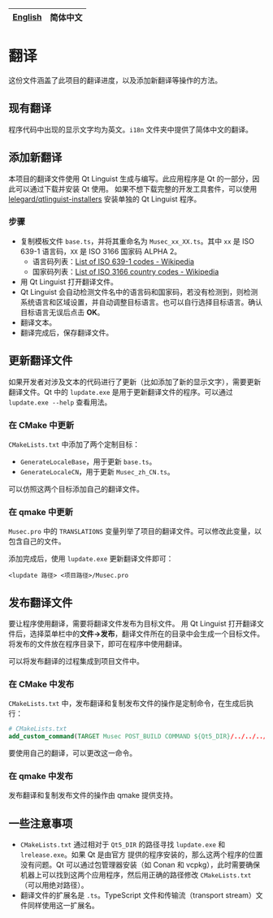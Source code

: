 | [English](./Translation.md) | 简体中文 |
| --------------------------- | -------- |

# 翻译
这份文件涵盖了此项目的翻译进度，以及添加新翻译等操作的方法。

## 现有翻译
程序代码中出现的显示文字均为英文。`i18n` 文件夹中提供了简体中文的翻译。

## 添加新翻译
本项目的翻译文件使用 Qt Linguist 生成与编写。此应用程序是 Qt 的一部分，因此可以通过下载并安装 Qt 使用。
如果不想下载完整的开发工具套件，可以使用 [lelegard/qtlinguist-installers](https://github.com/lelegard/qtlinguist-installers) 安装单独的 Qt Linguist 程序。

### 步骤
- 复制模板文件 `base.ts`，并将其重命名为 `Musec_xx_XX.ts`。其中 `xx` 是 ISO 639-1 语言码，`XX` 是 ISO 3166 国家码 ALPHA 2。
  - 语言码列表：[List of ISO 639-1 codes - Wikipedia](https://en.wikipedia.org/wiki/List_of_ISO_639-1_codes)
  - 国家码列表：[List of ISO 3166 country codes - Wikipedia](https://en.wikipedia.org/wiki/List_of_ISO_3166_country_codes)
- 用 Qt Linguist 打开翻译文件。
- Qt Linguist 会自动检测文件名中的语言码和国家码，若没有检测到，则检测系统语言和区域设置，并自动调整目标语言。也可以自行选择目标语言。确认目标语言无误后点击 **OK**。
- 翻译文本。
- 翻译完成后，保存翻译文件。

## 更新翻译文件
如果开发者对涉及文本的代码进行了更新（比如添加了新的显示文字），需要更新翻译文件。Qt 中的 `lupdate.exe` 是用于更新翻译文件的程序。可以通过 `lupdate.exe --help` 查看用法。

### 在 CMake 中更新
`CMakeLists.txt` 中添加了两个定制目标：
- `GenerateLocaleBase`，用于更新 `base.ts`。
- `GenerateLocaleCN`，用于更新 `Musec_zh_CN.ts`。

可以仿照这两个目标添加自己的翻译文件。

### 在 qmake 中更新
`Musec.pro` 中的 `TRANSLATIONS` 变量列举了项目的翻译文件。可以修改此变量，以包含自己的文件。

添加完成后，使用 `lupdate.exe` 更新翻译文件即可：
```shell
<lupdate 路径> <项目路径>/Musec.pro
```

## 发布翻译文件
要让程序使用翻译，需要将翻译文件发布为目标文件。
用 Qt Linguist 打开翻译文件后，选择菜单栏中的**文件->发布**，翻译文件所在的目录中会生成一个目标文件。
将发布的文件放在程序目录下，即可在程序中使用翻译。

可以将发布翻译的过程集成到项目文件中。
### 在 CMake 中发布
`CMakeLists.txt` 中，发布翻译和复制发布文件的操作是定制命令，在生成后执行：
```cmake
# CMakeLists.txt
add_custom_command(TARGET Musec POST_BUILD COMMAND ${Qt5_DIR}/../../../bin/lrelease.exe ${CMAKE_SOURCE_DIR}/i18n/Musec_zh_CN.ts -qm ${CMAKE_CURRENT_BINARY_DIR}\\Musec_zh_CN.qm)
```
要使用自己的翻译，可以更改这一命令。
### 在 qmake 中发布
发布翻译和复制发布文件的操作由 qmake 提供支持。

## 一些注意事项
- `CMakeLists.txt` 通过相对于 `Qt5_DIR` 的路径寻找 `lupdate.exe` 和 `lrelease.exe`。如果 Qt 是由官方
提供的程序安装的，那么这两个程序的位置没有问题。Qt 可以通过包管理器安装（如 Conan 和 vcpkg），此时需要确保
机器上可以找到这两个应用程序，然后用正确的路径修改 `CMakeLists.txt`（可以用绝对路径）。
- 翻译文件的扩展名是 `.ts`。TypeScript 文件和传输流（transport stream）文件同样使用这一扩展名。